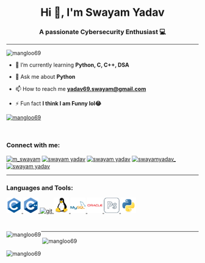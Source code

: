 <h1 align="center">Hi 👋, I'm Swayam Yadav</h1>
<h3 align="center">A passionate Cybersecurity Enthusiast 💻</h3>
<hr>
<p align="left"> <img src="https://komarev.com/ghpvc/?username=mangloo69&label=Profile%20views&color=0e75b6&style=flat" alt="mangloo69" /> </p>

- 🌱 I’m currently learning **Python, C, C++, DSA**

- 💬 Ask me about **Python**

- 📫 How to reach me **yadav69.swayam@gmail.com**

- ⚡ Fun fact **I think I am Funny lol😂**

<p align="left"> <a href="https://github.com/ryo-ma/github-profile-trophy"><img src="https://github-profile-trophy.vercel.app/?username=mangloo69" alt="mangloo69" /></a> </p>
<br>
<h3 align="left">Connect with me:</h3>
<p align="left">
<a href="https://twitter.com/m_swayam" target="blank"><img align="center" src="https://raw.githubusercontent.com/rahuldkjain/github-profile-readme-generator/master/src/images/icons/Social/twitter.svg" alt="m_swayam" height="30" width="40" /></a>
<a href="https://linkedin.com/in/swayam yadav" target="blank"><img align="center" src="https://raw.githubusercontent.com/rahuldkjain/github-profile-readme-generator/master/src/images/icons/Social/linked-in-alt.svg" alt="swayam yadav" height="30" width="40" /></a>
<a href="https://fb.com/swayam yadav" target="blank"><img align="center" src="https://raw.githubusercontent.com/rahuldkjain/github-profile-readme-generator/master/src/images/icons/Social/facebook.svg" alt="swayam yadav" height="30" width="40" /></a>
<a href="https://instagram.com/swayamyadav_" target="blank"><img align="center" src="https://raw.githubusercontent.com/rahuldkjain/github-profile-readme-generator/master/src/images/icons/Social/instagram.svg" alt="swayamyadav_" height="30" width="40" /></a>
<a href="https://www.youtube.com/c/swayam yadav" target="blank"><img align="center" src="https://raw.githubusercontent.com/rahuldkjain/github-profile-readme-generator/master/src/images/icons/Social/youtube.svg" alt="swayam yadav" height="30" width="40" /></a>
</p>
<hr>
<h3 align="left">Languages and Tools:</h3>
<p align="left"> <a href="https://www.cprogramming.com/" target="_blank" rel="noreferrer"> <img src="https://raw.githubusercontent.com/devicons/devicon/master/icons/c/c-original.svg" alt="c" width="40" height="40"/> </a> <a href="https://www.w3schools.com/cpp/" target="_blank" rel="noreferrer"> <img src="https://raw.githubusercontent.com/devicons/devicon/master/icons/cplusplus/cplusplus-original.svg" alt="cplusplus" width="40" height="40"/> </a> <a href="https://git-scm.com/" target="_blank" rel="noreferrer"> <img src="https://www.vectorlogo.zone/logos/git-scm/git-scm-icon.svg" alt="git" width="40" height="40"/> </a> <a href="https://www.linux.org/" target="_blank" rel="noreferrer"> <img src="https://raw.githubusercontent.com/devicons/devicon/master/icons/linux/linux-original.svg" alt="linux" width="40" height="40"/> </a> <a href="https://www.mysql.com/" target="_blank" rel="noreferrer"> <img src="https://raw.githubusercontent.com/devicons/devicon/master/icons/mysql/mysql-original-wordmark.svg" alt="mysql" width="40" height="40"/> </a> <a href="https://www.oracle.com/" target="_blank" rel="noreferrer"> <img src="https://raw.githubusercontent.com/devicons/devicon/master/icons/oracle/oracle-original.svg" alt="oracle" width="40" height="40"/> </a> <a href="https://www.photoshop.com/en" target="_blank" rel="noreferrer"> <img src="https://raw.githubusercontent.com/devicons/devicon/master/icons/photoshop/photoshop-line.svg" alt="photoshop" width="40" height="40"/> </a> <a href="https://www.python.org" target="_blank" rel="noreferrer"> <img src="https://raw.githubusercontent.com/devicons/devicon/master/icons/python/python-original.svg" alt="python" width="40" height="40"/> </a> </p>

<br>
<p><img align="left" src="https://github-readme-stats.vercel.app/api/top-langs?username=mangloo69&show_icons=true&locale=en&layout=compact" alt="mangloo69" /></p>
<hr>
<p>&nbsp;<img align="center" src="https://github-readme-stats.vercel.app/api?username=mangloo69&show_icons=true&locale=en" alt="mangloo69" /></p>

<p><img align="center" src="https://github-readme-streak-stats.herokuapp.com/?user=mangloo69&" alt="mangloo69" /></p>
